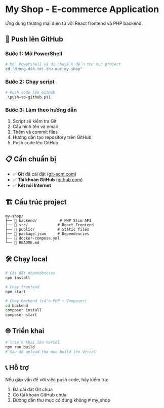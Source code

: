 # My Shop - E-commerce Application

Ứng dụng thương mại điện tử với React frontend và PHP backend.

## 🚀 Push lên GitHub

### Bước 1: Mở PowerShell
```powershell
# Mở PowerShell và di chuyển đến thư mục project
cd "đường-dẫn-tới-thư-mục-my-shop"
```

### Bước 2: Chạy script
```powershell
# Push code lên GitHub
.\push-to-github.ps1
```

### Bước 3: Làm theo hướng dẫn
1. Script sẽ kiểm tra Git
2. Cấu hình tên và email
3. Thêm và commit files
4. Hướng dẫn tạo repository trên GitHub
5. Push code lên GitHub

## 📋 Cần chuẩn bị

- ✅ **Git** đã cài đặt ([git-scm.com](https://git-scm.com))
- ✅ **Tài khoản GitHub** ([github.com](https://github.com))
- ✅ **Kết nối Internet**

## 🏗️ Cấu trúc project

```
my-shop/
├── 📁 backend/          # PHP Slim API
├── 📁 src/             # React Frontend
├── 📁 public/          # Static files
├── 📄 package.json     # Dependencies
├── 📄 docker-compose.yml
└── 📄 README.md
```

## 🛠️ Chạy local

```bash
# Cài đặt dependencies
npm install

# Chạy frontend
npm start

# Chạy backend (cần PHP + Composer)
cd backend
composer install
composer start
```

## 🌐 Triển khai

```bash
# Triển khai lên Vercel
npm run build
# Sau đó upload thư mục build lên Vercel
```

## 📞 Hỗ trợ

Nếu gặp vấn đề với việc push code, hãy kiểm tra:
1. Đã cài đặt Git chưa
2. Có tài khoản GitHub chưa
3. Đường dẫn thư mục có đúng không
#   m y _ s h o p 
 
